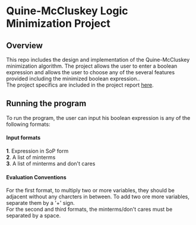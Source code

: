 # Quine-McCluskey Logic Minimization Project

## Overview 
This repo includes the design and implementation of the Quine-McCluskey minimization algorithm. The project allows the user to enter a boolean expression and allows the user to choose any of the several features provided including the minimized boolean expression.. <br> The project specifics are included in the project report [here](https://github.com/MohamedRagabAbbas/Digital-Design-Project-Final-Version-1/blob/main/Digital%20Design%20Project%201.pdf).

## Running the program
To run the program, the user can input his boolean expression is any of the following formats:
#### Input formats 
**1**. Expression in SoP form <br> **2**. A list of minterms <br> **3**. A list of minterms and don't cares <br> 
#### Evaluation Conventions
For the first format, to multiply two or more variables, they should be adjacent without any charcters in between. To add two ore more variables, separate them by a '+' sign. <br> For the second and third formats, the minterms/don't cares must be separated by a space.

